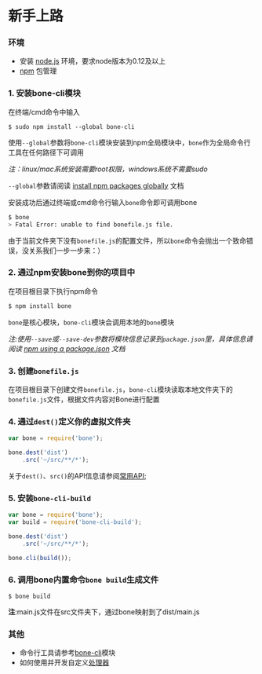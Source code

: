 新手上路
======

### 环境

+ 安装 [node.js](https://nodejs.org) 环境，要求node版本为0.12及以上
+ [npm](https://www.npmjs.com/) 包管理

### 1. 安装bone-cli模块

在终端/cmd命令中输入

```nohighlight
$ sudo npm install --global bone-cli
```

使用`--global`参数将`bone-cli`模块安装到npm全局模块中，`bone`作为全局命令行工具在任何路径下可调用

*注：linux/mac系统安装需要root权限，windows系统不需要sudo*

`--global`参数请阅读 [install npm packages globally](https://docs.npmjs.com/getting-started/installing-npm-packages-globally) 文档

安装成功后通过终端或cmd命令行输入`bone`命令即可调用bone

```bash
$ bone
> Fatal Error: unable to find bonefile.js file.
```

由于当前文件夹下没有`bonefile.js`的配置文件，所以`bone`命令会抛出一个致命错误，没关系我们一步一步来：）

### 2. 通过npm安装bone到你的项目中

在项目根目录下执行npm命令

```bash
$ npm install bone
```

`bone`是核心模块，`bone-cli`模块会调用本地的`bone`模块

*注:使用`--save`或`--save-dev`参数将模块信息记录到`package.json`里，具体信息请阅读 [npm using a package.json](https://docs.npmjs.com/getting-started/using-a-package.json) 文档*

### 3. 创建`bonefile.js`

在项目根目录下创建文件`bonefile.js`，`bone-cli`模块读取本地文件夹下的`bonefile.js`文件，根据文件内容对Bone进行配置

### 4. 通过`dest()`定义你的虚拟文件夹

```javascript
var bone = require('bone');

bone.dest('dist')
    .src('~/src/**/*');
```

关于`dest()`、`src()`的API信息请参阅[常用API](./api.html);

### 5. 安装`bone-cli-build`

```javascript
var bone = require('bone');
var build = require('bone-cli-build');

bone.dest('dist')
    .src('~/src/**/*');

bone.cli(build());
```
### 6. 调用bone内置命令`bone build`生成文件
```shell
$ bone build
```
**注**:main.js文件在src文件夹下，通过bone映射到了dist/main.js

### 其他

+ 命令行工具请参考[bone-cli](https://github.com/wyicwx/bone-cli)模块
+ 如何使用并开发自定义[处理器](https://github.com/wyicwx/bone/blob/master/docs/plugin.md)